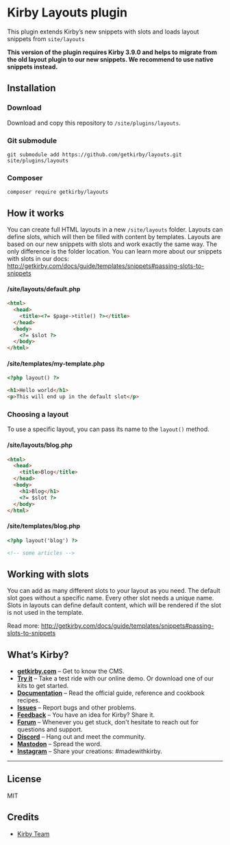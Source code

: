 # Kirby Layouts plugin

This plugin extends Kirby’s new snippets with slots and loads layout snippets from `site/layouts`

**This version of the plugin requires Kirby 3.9.0 and helps to migrate from the old layout plugin to our new snippets. We recommend to use native snippets instead.**

## Installation

### Download

Download and copy this repository to `/site/plugins/layouts`.

### Git submodule

```
git submodule add https://github.com/getkirby/layouts.git site/plugins/layouts
```

### Composer

```
composer require getkirby/layouts
```

## How it works

You can create full HTML layouts in a new `/site/layouts` folder. Layouts can define slots, which will then be filled with content by templates. Layouts are based on our new snippets with slots and work exactly the same way. The only difference is the folder location. You can learn more about our snippets with slots in our docs: http://getkirby.com/docs/guide/templates/snippets#passing-slots-to-snippets

#### /site/layouts/default.php

```html
<html>
  <head>
    <title><?= $page->title() ?></title>
  </head>
  <body>
    <?= $slot ?>
  </body>
</html>
```

#### /site/templates/my-template.php

```html
<?php layout() ?>

<h1>Hello world</h1>
<p>This will end up in the default slot</p>
```

### Choosing a layout

To use a specific layout, you can pass its name to the `layout()` method.

#### /site/layouts/blog.php

```html
<html>
  <head>
    <title>Blog</title>
  </head>
  <body>
    <h1>Blog</h1>
    <?= $slot ?>
  </body>
</html>
```

#### /site/templates/blog.php

```html
<?php layout('blog') ?>

<!-- some articles -->
```

## Working with slots

You can add as many different slots to your layout as you need. The default slot goes without a specific name. Every other slot needs a unique name. Slots in layouts can define default content, which will be rendered if the slot is not used in the template.

Read more: http://getkirby.com/docs/guide/templates/snippets#passing-slots-to-snippets

## What’s Kirby?

- **[getkirby.com](https://getkirby.com)** – Get to know the CMS.
- **[Try it](https://getkirby.com/try)** – Take a test ride with our online demo. Or download one of our kits to get started.
- **[Documentation](https://getkirby.com/docs/guide)** – Read the official guide, reference and cookbook recipes.
- **[Issues](https://github.com/getkirby/kirby/issues)** – Report bugs and other problems.
- **[Feedback](https://feedback.getkirby.com)** – You have an idea for Kirby? Share it.
- **[Forum](https://forum.getkirby.com)** – Whenever you get stuck, don't hesitate to reach out for questions and support.
- **[Discord](https://chat.getkirby.com)** – Hang out and meet the community.
- **[Mastodon](https://mastodon.social/@getkirby)** – Spread the word.
- **[Instagram](https://www.instagram.com/getkirby/)** – Share your creations: #madewithkirby.

---

## License

MIT

## Credits

- [Kirby Team](https://getkirby.com)
